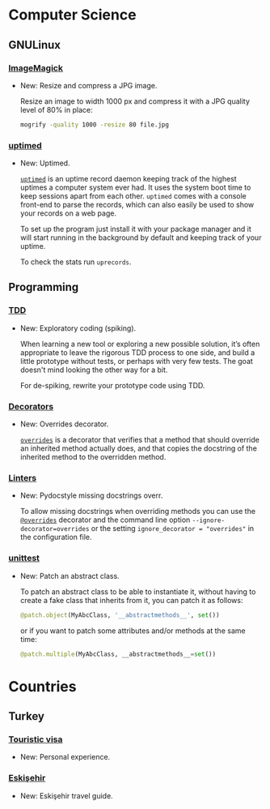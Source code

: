 # Computer Science

## GNULinux

### [ImageMagick](imagemagick.md)

* New: Resize and compress a JPG image.

    Resize an image to width 1000 px and compress it with a JPG quality level of
    80% in place:
    
    ```bash
    mogrify -quality 1000 -resize 80 file.jpg
    ```
    

### [uptimed](uptimed.md)

* New: Uptimed.

    [`uptimed`](https://github.com/rpodgorny/uptimed) is an uptime record daemon
    keeping track of the highest uptimes a computer system ever had. It uses the
    system boot time to keep sessions apart from each other. `uptimed` comes with
    a console front-end to parse the records, which can also easily be used to
    show your records on a web page.
    
    To set up the program just install it with your package manager and it will
    start running in the background by default and keeping track of your uptime.
    
    To check the stats run `uprecords`.
    

## Programming

### [TDD](tdd.md)

* New: Exploratory coding (spiking).

    When learning a new tool or exploring a new possible solution, it’s often
    appropriate to leave the rigorous TDD process to one side, and build a little
    prototype without tests, or perhaps with very few tests. The goat doesn't mind
    looking the other way for a bit.
    
    For de-spiking, rewrite your prototype code using TDD.
    

### [Decorators](decorators.md)

* New: Overrides decorator.

    [`overrides`](https://github.com/mkorpela/overrides) is a decorator that
    verifies that a method that should override an inherited method actually does,
    and that copies the docstring of the inherited method to the overridden method.
    

### [Linters](linters.md)

* New: Pydocstyle missing docstrings overr.

    To allow missing docstrings when overriding methods you can use the
    [`@overrides`](overrides.md) decorator and the command line option
    `--ignore-decorator=overrides` or the setting `ignore_decorator = "overrides"`
    in the configuration file.
    

### [unittest](unittest.md)

* New: Patch an abstract class.

    To patch an abstract class to be able to instantiate it, without having to
    create a fake class that inherits from it, you can patch it as follows:
    
    ```python
    @patch.object(MyAbcClass, '__abstractmethods__', set())
    ```
    
    or if you want to patch some attributes and/or methods at the same time:
    
    ```python
    @patch.multiple(MyAbcClass, __abstractmethods__=set())
    ```
    

# Countries

## Turkey

### [Touristic visa](touristic_visa.md)

* New: Personal experience.

### [Eskişehir](eskisehir.md)

* New: Eskişehir travel guide.